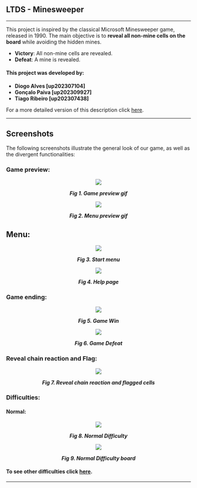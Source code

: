 ## **LTDS - Minesweeper**

---

This project is inspired by the classical Microsoft Minesweeper game, released in 1990.
The main objective is to **reveal all non-mine cells on the board** while avoiding the
hidden mines.

- **Victory**: All non-mine cells are revealed.
- **Defeat**: A mine is revealed.


#### **This project was developed by:**
- **Diogo Alves [up202307104]**
- **Gonçalo Paiva [up202309927]**
- **Tiago Ribeiro [up202307438]**


For a more detailed version of this description click [here](./docs/README.md). 

---

## **Screenshots**

The following screenshots illustrate the general look of our game, as well as the divergent functionalities:

### **Game preview:**

 <p align="center" justify="center">
  <img src="./docs/resources/Gifs/GamePreview.gif"/>
</p>
<p align="center">
  <b><i>Fig 1. Game preview gif</i></b>
</p>

 <p align="center" justify="center">
  <img src="./docs/resources/Gifs/Menupreview.gif"/>
</p>
<p align="center">
  <b><i>Fig 2. Menu preview gif</i></b>
</p>


## **Menu:**

 <p align="center" justify="center">
  <img src="./docs/resources/screenshots/StartMenu.png"/>
</p>
<p align="center">
  <b><i>Fig 3. Start menu</i></b>
</p>


 <p align="center" justify="center">
  <img src="./docs/resources/screenshots/HelpPage.png"/>
</p>
<p align="center">
  <b><i>Fig 4. Help page</i></b>
</p>


### **Game ending:**

 <p align="center" justify="center">
  <img src="./docs/resources/screenshots/GameWin.png"/>
</p>
<p align="center">
  <b><i>Fig 5. Game Win</i></b>
</p>


 <p align="center" justify="center">
  <img src="./docs/resources/screenshots/GameDefeat.png"/>
</p>
<p align="center">
  <b><i>Fig 6. Game Defeat</i></b>
</p>

### **Reveal chain reaction and Flag:**


 <p align="center" justify="center">
  <img src="./docs/resources/screenshots/RevealChainFlag.png"/>
</p>
<p align="center">
  <b><i>Fig 7. Reveal chain reaction and flagged cells</i></b>
</p>


### **Difficulties:**

#### Normal:


 <p align="center" justify="center">
  <img src="./docs/resources/screenshots/NormalDifficulty.png"/>
</p>
<p align="center">
  <b><i>Fig 8. Normal Difficulty</i></b>
</p>


 <p align="center" justify="center">
  <img src="./docs/resources/screenshots/NormalDifficultyBoard.png"/>
</p>
<p align="center">
  <b><i>Fig 9. Normal Difficulty board</i></b>
</p>


#### To see other difficulties click [here](./docs/DIFFICULTY.md). 

---
